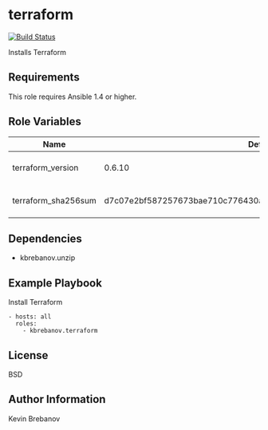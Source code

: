terraform
=========

[![Build Status](https://travis-ci.org/kbrebanov/ansible-terraform.svg?branch=master)](https://travis-ci.org/kbrebanov/ansible-terraform)

Installs Terraform

Requirements
------------

This role requires Ansible 1.4 or higher.

Role Variables
--------------

| Name                | Default                                                          | Description                     |
|---------------------|------------------------------------------------------------------|---------------------------------|
| terraform_version   | 0.6.10                                                           | Version of Terraform to install |
| terraform_sha256sum | d7c07e2bf587257673bae710c776430a8cc5a755a9ad4a2cbae066d0cd02a862 | SHA 256 checksum of package     |

Dependencies
------------

- kbrebanov.unzip

Example Playbook
----------------

Install Terraform
```
- hosts: all
  roles:
    - kbrebanov.terraform
```

License
-------

BSD

Author Information
------------------

Kevin Brebanov
